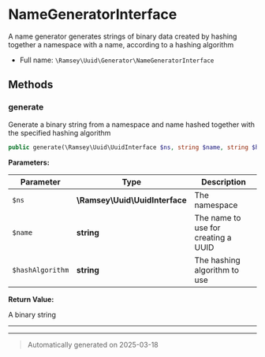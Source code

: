
# NameGeneratorInterface

A name generator generates strings of binary data created by hashing together
a namespace with a name, according to a hashing algorithm



* Full name: `\Ramsey\Uuid\Generator\NameGeneratorInterface`



## Methods


### generate

Generate a binary string from a namespace and name hashed together with
the specified hashing algorithm

```php
public generate(\Ramsey\Uuid\UuidInterface $ns, string $name, string $hashAlgorithm): string
```








**Parameters:**

| Parameter | Type | Description |
|-----------|------|-------------|
| `$ns` | **\Ramsey\Uuid\UuidInterface** | The namespace |
| `$name` | **string** | The name to use for creating a UUID |
| `$hashAlgorithm` | **string** | The hashing algorithm to use |


**Return Value:**

A binary string




***


***
> Automatically generated on 2025-03-18
